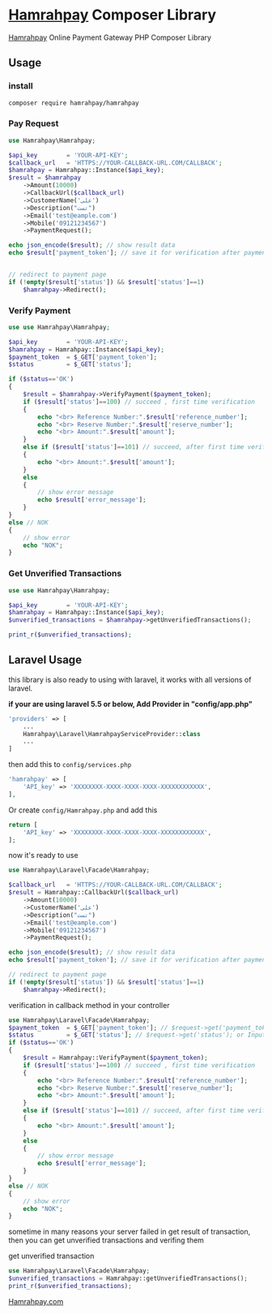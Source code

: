 # [Hamrahpay](https://hamrahpay.com) Composer Library 

[Hamrahpay](https://hamrahpay.com) Online Payment Gateway PHP Composer Library

## Usage

### install
```bash
composer require hamrahpay/hamrahpay
```

### Pay Request
```php
use Hamrahpay\Hamrahpay;

$api_key        = 'YOUR-API-KEY';
$callback_url   = 'HTTPS://YOUR-CALLBACK-URL.COM/CALLBACK';
$hamrahpay = Hamrahpay::Instance($api_key);
$result = $hamrahpay
    ->Amount(10000)
    ->CallbackUrl($callback_url)
    ->CustomerName('علی')
    ->Description("تست")
    ->Email('test@eample.com')
    ->Mobile('09121234567')
    ->PaymentRequest();

echo json_encode($result); // show result data
echo $result['payment_token']; // save it for verification after payment


// redirect to payment page
if (!empty($result['status']) && $result['status']==1)
    $hamrahpay->Redirect();
```

### Verify Payment
```php
use use Hamrahpay\Hamrahpay;

$api_key        = 'YOUR-API-KEY';
$hamrahpay = Hamrahpay::Instance($api_key);
$payment_token  = $_GET['payment_token'];
$status         = $_GET['status'];

if ($status=='OK')
{
    $result = $hamrahpay->VerifyPayment($payment_token);
    if ($result['status']==100) // succeed , first time verification
    {
        echo "<br> Reference Number:".$result['reference_number'];
        echo "<br> Reserve Number:".$result['reserve_number'];
        echo "<br> Amount:".$result['amount'];
    }
    else if ($result['status']==101) // succeed, after first time verification
    {
        echo "<br> Amount:".$result['amount'];
    }
    else
    {
        // show error message
        echo $result['error_message'];
    }
}
else // NOK
{
    // show error
    echo "NOK";
}
```
### Get Unverified Transactions
```php
use use Hamrahpay\Hamrahpay;

$api_key        = 'YOUR-API-KEY';
$hamrahpay = Hamrahpay::Instance($api_key);
$unverified_transactions = $hamrahpay->getUnverifiedTransactions();

print_r($unverified_transactions);
```

## Laravel Usage
this library is also ready to using with laravel, it works with all versions of laravel.

**if your are using laravel 5.5 or below, Add Provider in "config/app.php"**
```php
'providers' => [
    ...
    Hamrahpay\Laravel\HamrahpayServiceProvider::class
    ...
]
``` 
then add this to `config/services.php` 
```php
'hamrahpay' => [
    'API_key' => 'XXXXXXXX-XXXX-XXXX-XXXX-XXXXXXXXXXXX',
],
```
Or create `config/Hamrahpay.php` and add this
```php
return [
    'API_key' => 'XXXXXXXX-XXXX-XXXX-XXXX-XXXXXXXXXXXX',
];
```

now it's ready to use
```php
use Hamrahpay\Laravel\Facade\Hamrahpay;

$callback_url   = 'HTTPS://YOUR-CALLBACK-URL.COM/CALLBACK';
$result = Hamrahpay::CallbackUrl($callback_url)
    ->Amount(10000)
    ->CustomerName('علی')
    ->Description("تست")
    ->Email('test@eample.com')
    ->Mobile('09121234567')
    ->PaymentRequest();

echo json_encode($result); // show result data
echo $result['payment_token']; // save it for verification after payment

// redirect to payment page
if (!empty($result['status']) && $result['status']==1)
    $hamrahpay->Redirect();

```

verification in callback method in your controller
```php
use Hamrahpay\Laravel\Facade\Hamrahpay;
$payment_token  = $_GET['payment_token']; // $request->get('payment_token'); or Input::get('payment_token');
$status         = $_GET['status']; // $request->get('status'); or Input::get('status');
if ($status=='OK')
{
    $result = Hamrahpay::VerifyPayment($payment_token);
    if ($result['status']==100) // succeed , first time verification
    {
        echo "<br> Reference Number:".$result['reference_number'];
        echo "<br> Reserve Number:".$result['reserve_number'];
        echo "<br> Amount:".$result['amount'];
    }
    else if ($result['status']==101) // succeed, after first time verification
    {
        echo "<br> Amount:".$result['amount'];
    }
    else
    {
        // show error message
        echo $result['error_message'];
    }
}
else // NOK
{
    // show error
    echo "NOK";
}
```
sometime in many reasons your server failed in get result of transaction, then you can get unverified transactions and verifing them

get unverified transaction 
```php
use Hamrahpay\Laravel\Facade\Hamrahpay;
$unverified_transactions = Hamrahpay::getUnverifiedTransactions();
print_r($unverified_transactions);
```

[Hamrahpay.com](https://hamrahpay.com)